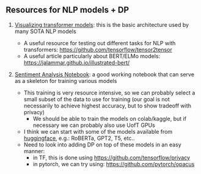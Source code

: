 ## Resources for NLP models + DP

1. [Visualizing transformer models](https://jalammar.github.io/illustrated-transformer/): this is the basic
architecture used by many SOTA NLP models
   - A useful resource for testing out different tasks for NLP with transformers: https://github.com/tensorflow/tensor2tensor
   - A useful article particularly about BERT/ELMo models: https://jalammar.github.io/illustrated-bert/

2. [Sentiment Analysis Notebook](https://github.com/DhavalTaunk08/NLP_scripts/blob/master/sentiment_analysis_using_roberta.ipynb): a good working notebook
that can serve as a skeleton for training various models
   - This training is very resource intensive, so we can probably select
a small subset of the data to use for training (our goal is not necessarily
to achieve highest accuracy, but to show tradeoff with privacy)
     - We should be able to train the models on colab/kaggle, but if necessary we can probably also use UofT GPUs
   - I think we can start with some of the models available from [huggingface](https://huggingface.co/transformers/main_classes/model.html), e.g.: RoBERTa, GPT2, T5, etc..
   - Need to look into adding DP on top of these models in an easy manner:
     - in TF, this is done using https://github.com/tensorflow/privacy
     - in pytorch, we can try using: https://github.com/pytorch/opacus

